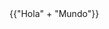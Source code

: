 
<!--  
	1. Descargar Angular Js de su pagina 1.3x 

 -->
<!-- 
	* ng- app : indica que contiene configuracion de angular en todos los hijos de esta etiqueta
	* {{codigo}} : operador de doble llaves para referenciar angular
-->
<script src="https://ajax.googleapis.com/ajax/libs/angularjs/1.6.6/angular.min.js"></script>

<html ng-app>
	{{"Hola" + "Mundo"}}

</html>

<script>
	
</script>